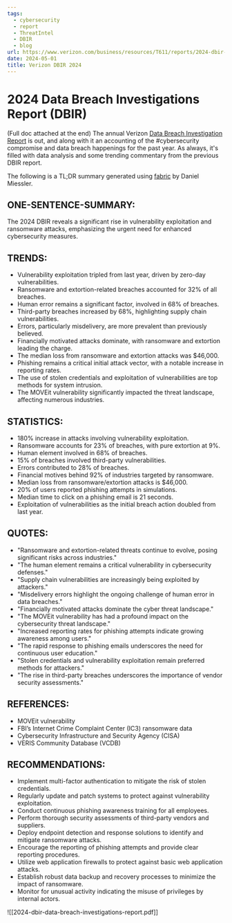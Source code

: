 ```yaml
---
tags:
  - cybersecurity
  - report
  - ThreatIntel
  - DBIR
  - blog
url: https://www.verizon.com/business/resources/T611/reports/2024-dbir-data-breach-investigations-report.pdf
date: 2024-05-01
title: Verizon DBIR 2024
---
```


# 2024 Data Breach Investigations Report (DBIR)
(Full doc attached at the end)
The annual Verizon [Data Breach Investigation Report](https://www.verizon.com/business/resources/T611/reports/2024-dbir-data-breach-investigations-report.pdf) is out, and along with it an accounting of the #cybersecurity compromise and data breach happenings for the past year.  As always, it's filled with data analysis and some trending commentary from the previous DBIR report.

The following is a TL;DR summary generated using [fabric](https://github.com/danielmiessler/fabric) by Daniel Miessler.
## ONE-SENTENCE-SUMMARY:
The 2024 DBIR reveals a significant rise in vulnerability exploitation and ransomware attacks, emphasizing the urgent need for enhanced cybersecurity measures.

## TRENDS:
- Vulnerability exploitation tripled from last year, driven by zero-day vulnerabilities.
- Ransomware and extortion-related breaches accounted for 32% of all breaches.
- Human error remains a significant factor, involved in 68% of breaches.
- Third-party breaches increased by 68%, highlighting supply chain vulnerabilities.
- Errors, particularly misdelivery, are more prevalent than previously believed.
- Financially motivated attacks dominate, with ransomware and extortion leading the charge.
- The median loss from ransomware and extortion attacks was $46,000.
- Phishing remains a critical initial attack vector, with a notable increase in reporting rates.
- The use of stolen credentials and exploitation of vulnerabilities are top methods for system intrusion.
- The MOVEit vulnerability significantly impacted the threat landscape, affecting numerous industries.

## STATISTICS:
- 180% increase in attacks involving vulnerability exploitation.
- Ransomware accounts for 23% of breaches, with pure extortion at 9%.
- Human element involved in 68% of breaches.
- 15% of breaches involved third-party vulnerabilities.
- Errors contributed to 28% of breaches.
- Financial motives behind 92% of industries targeted by ransomware.
- Median loss from ransomware/extortion attacks is $46,000.
- 20% of users reported phishing attempts in simulations.
- Median time to click on a phishing email is 21 seconds.
- Exploitation of vulnerabilities as the initial breach action doubled from last year.

## QUOTES:
- "Ransomware and extortion-related threats continue to evolve, posing significant risks across industries."
- "The human element remains a critical vulnerability in cybersecurity defenses."
- "Supply chain vulnerabilities are increasingly being exploited by attackers."
- "Misdelivery errors highlight the ongoing challenge of human error in data breaches."
- "Financially motivated attacks dominate the cyber threat landscape."
- "The MOVEit vulnerability has had a profound impact on the cybersecurity threat landscape."
- "Increased reporting rates for phishing attempts indicate growing awareness among users."
- "The rapid response to phishing emails underscores the need for continuous user education."
- "Stolen credentials and vulnerability exploitation remain preferred methods for attackers."
- "The rise in third-party breaches underscores the importance of vendor security assessments."

## REFERENCES:
- MOVEit vulnerability
- FBI’s Internet Crime Complaint Center (IC3) ransomware data
- Cybersecurity Infrastructure and Security Agency (CISA)
- VERIS Community Database (VCDB)

## RECOMMENDATIONS:
- Implement multi-factor authentication to mitigate the risk of stolen credentials.
- Regularly update and patch systems to protect against vulnerability exploitation.
- Conduct continuous phishing awareness training for all employees.
- Perform thorough security assessments of third-party vendors and suppliers.
- Deploy endpoint detection and response solutions to identify and mitigate ransomware attacks.
- Encourage the reporting of phishing attempts and provide clear reporting procedures.
- Utilize web application firewalls to protect against basic web application attacks.
- Establish robust data backup and recovery processes to minimize the impact of ransomware.
- Monitor for unusual activity indicating the misuse of privileges by internal actors.


![[2024-dbir-data-breach-investigations-report.pdf]]